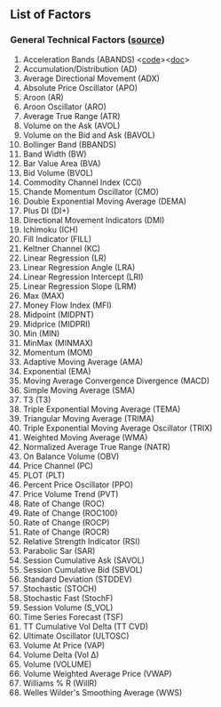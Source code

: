 ## List of Factors

### General Technical Factors ([source](https://www.tradingtechnologies.com/help/x-study/technical-indicator-definitions/list-of-technical-indicators/))

1. Acceleration Bands (ABANDS) <[code](/code/abands.py)><[doc](/code/abands.md)>
2. Accumulation/Distribution (AD)
3. Average Directional Movement (ADX)
4. Absolute Price Oscillator (APO)
5. Aroon (AR)
6. Aroon Oscillator (ARO)
7. Average True Range (ATR)
8. Volume on the Ask (AVOL)
9. Volume on the Bid and Ask (BAVOL)
10. Bollinger Band (BBANDS)
11. Band Width (BW)
12. Bar Value Area (BVA)
13. Bid Volume (BVOL)
14. Commodity Channel Index (CCI)
15. Chande Momentum Oscillator (CMO)
16. Double Exponential Moving Average (DEMA)
17. Plus DI (DI+)
18. Directional Movement Indicators (DMI)
19. Ichimoku (ICH)
20. Fill Indicator (FILL)
21. Keltner Channel (KC)
22. Linear Regression (LR)
23. Linear Regression Angle (LRA)
24. Linear Regression Intercept (LRI)
25. Linear Regression Slope (LRM)
26. Max (MAX)
27. Money Flow Index (MFI)
28. Midpoint (MIDPNT)
29. Midprice (MIDPRI)
30. Min (MIN)
31. MinMax (MINMAX)
32. Momentum (MOM)
33. Adaptive Moving Average (AMA)
34. Exponential (EMA)
35. Moving Average Convergence Divergence (MACD)
36. Simple Moving Average (SMA)
37. T3 (T3)
38. Triple Exponential Moving Average (TEMA)
39. Triangular Moving Average (TRIMA)
40. Triple Exponential Moving Average Oscillator (TRIX)
41. Weighted Moving Average (WMA)
42. Normalized Average True Range (NATR)
43. On Balance Volume (OBV)
44. Price Channel (PC)
45. PLOT (PLT)
46. Percent Price Oscillator (PPO)
47. Price Volume Trend (PVT)
48. Rate of Change (ROC)
49. Rate of Change (ROC100)
50. Rate of Change (ROCP)
51. Rate of Change (ROCR)
52. Relative Strength Indicator (RSI)
53. Parabolic Sar (SAR)
54. Session Cumulative Ask (SAVOL)
55. Session Cumulative Bid (SBVOL)
56. Standard Deviation (STDDEV)
57. Stochastic (STOCH)
58. Stochastic Fast (StochF)
59. Session Volume (S_VOL)
60. Time Series Forecast (TSF)
61. TT Cumulative Vol Delta (TT CVD)
62. Ultimate Oscillator (ULTOSC)
63. Volume At Price (VAP)
64. Volume Delta (Vol ∆)
65. Volume (VOLUME)
66. Volume Weighted Average Price (VWAP)
67. Williams % R (WillR)
68. Welles Wilder's Smoothing Average (WWS)
